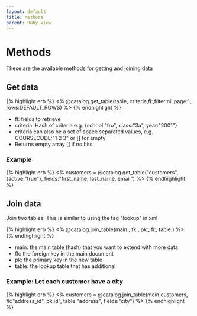 ```yaml
---
layout: default
title: methods
parent: Ruby View
---
```

# Methods
These are the available methods for getting and joining data

## Get data
{% highlight erb %}
<% @catalog.get_table(table, criteria,fl:,filter:nil,page:1, rows:DEFAULT_ROWS) %>
{% endhighlight %}
- fl: fields to retrieve
- criteria: Hash of criteria e.g. {school:"fro", class:"3a", year:"2001"}
- criteria can also be a set of space separated values, e.g. COURSECODE:"1 2 3" or [] for empty
- Returns empty array [] if no hits

### Example
{% highlight erb %}
<% customers = @catalog.get_table("customers", {active:"true"}, fields:"first_name, last_name, email") %>
{% endhighlight %}

## Join data
Join two tables. This is similar to using the tag "lookup" in xml

{% highlight erb %}
<% @catalog.join_table(main:, fk:, pk:, fl:, table:) %>
{% endhighlight %}
- main: the main table (hash) that you want to extend with more data
- fk: the foreign key in the main document
- pk: the primary key in the new table
- table: the lookup table that has additional

### Example: Let each customer have a city
{% highlight erb %}
<% customers = @catalog.join_table(main:customers, fk:"address_id", pk:id", table:"address", fields:"city") %>
{% endhighlight %}

